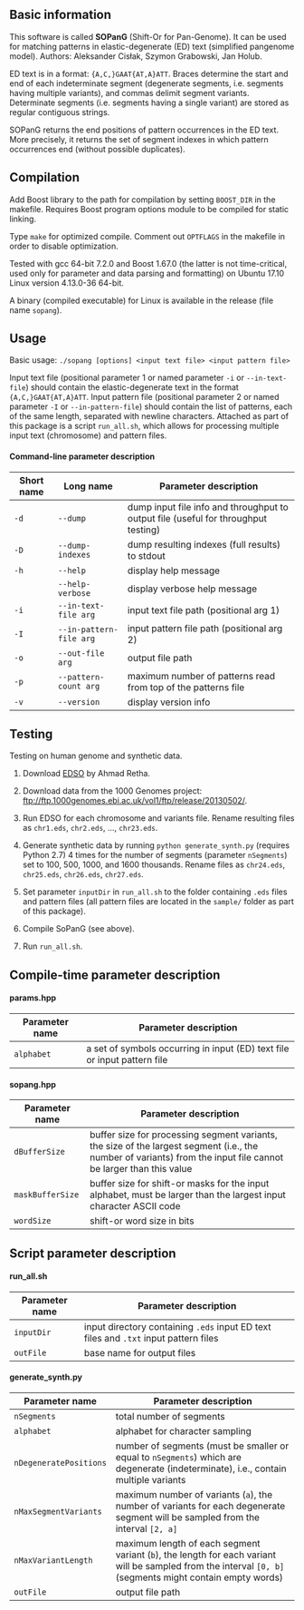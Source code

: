 ## Basic information

This software is called **SOPanG** (Shift-Or for Pan-Genome). It can be used for matching patterns in elastic-degenerate (ED) text (simplified pangenome model). Authors: Aleksander Cisłak, Szymon Grabowski, Jan Holub.

ED text is in a format: `{A,C,}GAAT{AT,A}ATT`. Braces determine the start and end of each indeterminate segment (degenerate segments, i.e. segments having multiple variants), and commas delimit segment variants. Determinate segments (i.e. segments having a single variant) are stored as regular contiguous strings.

SOPanG returns the end positions of pattern occurrences in the ED text. More precisely, it returns the set of segment indexes in which pattern occurrences end (without possible duplicates).

## Compilation

Add Boost library to the path for compilation by setting `BOOST_DIR` in the makefile. Requires Boost program options module to be compiled for static linking.

Type `make` for optimized compile.
Comment out `OPTFLAGS` in the makefile in order to disable optimization.

Tested with gcc 64-bit 7.2.0 and Boost 1.67.0 (the latter is not time-critical, used only for parameter and data parsing and formatting) on Ubuntu 17.10 Linux version 4.13.0-36 64-bit.

A binary (compiled executable) for Linux is available in the release (file name `sopang`).

## Usage

Basic usage: `./sopang [options] <input text file> <input pattern file>`

Input text file (positional parameter 1 or named parameter `-i` or `--in-text-file`) should contain the elastic-degenerate text in the format `{A,C,}GAAT{AT,A}ATT`.
Input pattern file (positional parameter 2 or named parameter `-I` or `--in-pattern-file`) should contain the list of patterns, each of the same length, separated with newline characters.
Attached as part of this package is a script `run_all.sh`, which allows for processing multiple input text (chromosome) and pattern files.

#### Command-line parameter description

Short name | Long name               | Parameter description
---------- | ----------------------- | ---------------------
`-d`       | `--dump`                | dump input file info and throughput to output file (useful for throughput testing)
`-D`       | `--dump-indexes`        | dump resulting indexes (full results) to stdout
`-h`       | `--help`                | display help message
&nbsp;     | `--help-verbose`        | display verbose help message
`-i`       | `--in-text-file arg`    | input text file path (positional arg 1)
`-I`       | `--in-pattern-file arg` | input pattern file path (positional arg 2)
`-o`       | `--out-file arg`        | output file path
`-p`       | `--pattern-count arg`   | maximum number of patterns read from top of the patterns file
`-v`       | `--version`             | display version info

## Testing

Testing on human genome and synthetic data.

1. Download [EDSO](https://github.com/webmasterar/edso/) by Ahmad Retha.

1. Download data from the 1000 Genomes project: ftp://ftp.1000genomes.ebi.ac.uk/vol1/ftp/release/20130502/.

1. Run EDSO for each chromosome and variants file. Rename resulting files as `chr1.eds`, `chr2.eds`, ..., `chr23.eds`.

1. Generate synthetic data by running `python generate_synth.py` (requires Python 2.7) 4 times for the number of segments (parameter `nSegments`) set to 100, 500, 1000, and 1600 thousands. Rename files as `chr24.eds`, `chr25.eds`, `chr26.eds`, `chr27.eds`.

1. Set parameter `inputDir` in `run_all.sh` to the folder containing `.eds` files and pattern files (all pattern files are located in the `sample/` folder as part of this package).

1. Compile SoPanG (see above).

1. Run `run_all.sh`.

## Compile-time parameter description

#### params.hpp

Parameter name  | Parameter description
--------------- | ---------------------
`alphabet`      | a set of symbols occurring in input (ED) text file or input pattern file

#### sopang.hpp

Parameter name   | Parameter description
---------------- | ---------------------
`dBufferSize`    | buffer size for processing segment variants, the size of the largest segment (i.e., the number of variants) from the input file cannot be larger than this value
`maskBufferSize` | buffer size for shift-or masks for the input alphabet, must be larger than the largest input character ASCII code
`wordSize`       | shift-or word size in bits

## Script parameter description

#### run_all.sh

Parameter name   | Parameter description
---------------- | ---------------------
`inputDir`       | input directory containing `.eds` input ED text files and `.txt` input pattern files
`outFile`        | base name for output files

#### generate_synth.py

Parameter name         | Parameter description
---------------------- | ---------------------
`nSegments`            | total number of segments
`alphabet`             | alphabet for character sampling
`nDegeneratePositions` | number of segments (must be smaller or equal to `nSegments`) which are degenerate (indeterminate), i.e., contain multiple variants
`nMaxSegmentVariants`  | maximum number of variants (`a`), the number of variants for each degenerate segment will be sampled from the interval `[2, a]`
`nMaxVariantLength`    | maximum length of each segment variant (`b`), the length for each variant will be sampled from the interval `[0, b]` (segments might contain empty words)
`outFile`              | output file path
